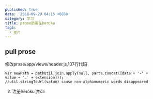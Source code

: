 ```yaml
---
published: true
date: '2018-09-29 04:15 +0800'
category: 学习
title: prose部署在heroku
tags:
  - git
---
```

## pull prose
 修改prose/app/views/header.js,107行代码
```
var newPath = pathUtil.join.apply(null, parts.concat([date + '-' + value + '.' + extension]));
//util.stringToUrl(value) cause non-alphanumeric words disappeared
```
2. 注册heroku,并cli


